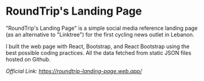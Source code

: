 # RoundTrip's Landing Page

"RoundTrip's Landing Page" is a simple social media reference landing page (as an alternative to "Linktree") for the first cycling news outlet in Lebanon.

I built the web page with React, Bootstrap, and React Bootstrap using the best possible coding practices.
All the data fetched from static JSON files hosted on Github.

_Official Link: https://roundtrip-landing-page.web.app/_
